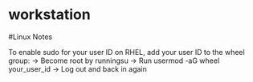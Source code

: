 # workstation


#Linux Notes

To enable sudo for your user ID on RHEL, add your user ID to the wheel group:
-> Become root by runningsu
-> Run usermod -aG wheel your_user_id
-> Log out and back in again
